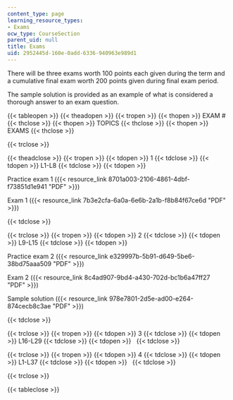 ```yaml
---
content_type: page
learning_resource_types:
- Exams
ocw_type: CourseSection
parent_uid: null
title: Exams
uid: 2952445d-160e-0add-6336-940963e989d1
---
```


There will be three exams worth 100 points each given during the term and a cumulative final exam worth 200 points given during final exam period.

The sample solution is provided as an example of what is considered a thorough answer to an exam question.

{{< tableopen >}}
{{< theadopen >}}
{{< tropen >}}
{{< thopen >}}
EXAM #
{{< thclose >}}
{{< thopen >}}
TOPICS
{{< thclose >}}
{{< thopen >}}
EXAMS
{{< thclose >}}

{{< trclose >}}

{{< theadclose >}}
{{< tropen >}}
{{< tdopen >}}
1
{{< tdclose >}}
{{< tdopen >}}
L1-L8
{{< tdclose >}}
{{< tdopen >}}


Practice exam 1 ({{< resource_link 8701a003-2106-4861-4dbf-f73851d1e941 "PDF" >}})

Exam 1 ({{< resource_link 7b3e2cfa-6a0a-6e6b-2a1b-f8b84f67ce6d "PDF" >}})


{{< tdclose >}}

{{< trclose >}}
{{< tropen >}}
{{< tdopen >}}
2
{{< tdclose >}}
{{< tdopen >}}
L9-L15
{{< tdclose >}}
{{< tdopen >}}


Practice exam 2 ({{< resource_link e329997b-5b91-d649-5be6-38bd75aaa509 "PDF" >}})

Exam 2 ({{< resource_link 8c4ad907-9bd4-a430-702d-bc1b6a47ff27 "PDF" >}})

Sample solution ({{< resource_link 978e7801-2d5e-ad00-e264-874cecb8c3ae "PDF" >}})


{{< tdclose >}}

{{< trclose >}}
{{< tropen >}}
{{< tdopen >}}
3
{{< tdclose >}}
{{< tdopen >}}
L16-L29
{{< tdclose >}}
{{< tdopen >}}
 
{{< tdclose >}}

{{< trclose >}}
{{< tropen >}}
{{< tdopen >}}
4
{{< tdclose >}}
{{< tdopen >}}
L1-L37
{{< tdclose >}}
{{< tdopen >}}
 
{{< tdclose >}}

{{< trclose >}}

{{< tableclose >}}